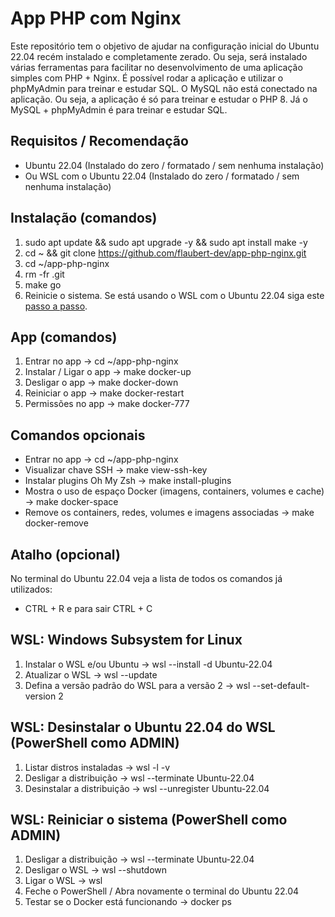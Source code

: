 # App PHP com Nginx

Este repositório tem o objetivo de ajudar na configuração inicial do Ubuntu 22.04 recém instalado e completamente zerado. Ou seja, será instalado várias ferramentas para facilitar no desenvolvimento de uma aplicação simples com PHP + Nginx. É possível rodar a aplicação e utilizar o phpMyAdmin para treinar e estudar SQL. O MySQL não está conectado na aplicação. Ou seja, a aplicação é só para treinar e estudar o PHP 8. Já o MySQL + phpMyAdmin é para treinar e estudar SQL.

## Requisitos / Recomendação

- Ubuntu 22.04 (Instalado do zero / formatado / sem nenhuma instalação) 
- Ou WSL com o Ubuntu 22.04 (Instalado do zero / formatado / sem nenhuma instalação)

## Instalação (comandos)

1. sudo apt update && sudo apt upgrade -y && sudo apt install make -y
2. cd ~ && git clone https://github.com/flaubert-dev/app-php-nginx.git
3. cd ~/app-php-nginx
4. rm -fr .git
5. make go
6. Reinicie o sistema. Se está usando o WSL com o Ubuntu 22.04 siga este [passo a passo](https://github.com/flaubert-dev/app-php-nginx?tab=readme-ov-file#wsl-reiniciar-o-sistema-powershell-como-admin).

## App (comandos)

1. Entrar no app          -> cd ~/app-php-nginx
2. Instalar / Ligar o app -> make docker-up
3. Desligar o app         -> make docker-down
4. Reiniciar o app        -> make docker-restart
5. Permissões no app      -> make docker-777

## Comandos opcionais

- Entrar no app                                                        -> cd ~/app-php-nginx
- Visualizar chave SSH                                                 -> make view-ssh-key
- Instalar plugins Oh My Zsh                                           -> make install-plugins
- Mostra o uso de espaço Docker (imagens, containers, volumes e cache) -> make docker-space 
- Remove os containers, redes, volumes e imagens associadas            -> make docker-remove

## Atalho (opcional)

No terminal do Ubuntu 22.04 veja a lista de todos os comandos já utilizados: 

- CTRL + R e para sair CTRL + C

## WSL: Windows Subsystem for Linux

1. Instalar o WSL e/ou Ubuntu                    -> wsl --install -d Ubuntu-22.04
2. Atualizar o WSL                               -> wsl --update
3. Defina a versão padrão do WSL para a versão 2 -> wsl --set-default-version 2

## WSL: Desinstalar o Ubuntu 22.04 do WSL (PowerShell como ADMIN)

1. Listar distros instaladas  -> wsl -l -v
2. Desligar a distribuição    -> wsl --terminate Ubuntu-22.04
3. Desinstalar a distribuição -> wsl --unregister Ubuntu-22.04

## WSL: Reiniciar o sistema (PowerShell como ADMIN)

1. Desligar a distribuição -> wsl --terminate Ubuntu-22.04
2. Desligar o WSL          -> wsl --shutdown
3. Ligar o WSL             -> wsl
4. Feche o PowerShell / Abra novamente o terminal do Ubuntu 22.04
5. Testar se o Docker está funcionando -> docker ps
